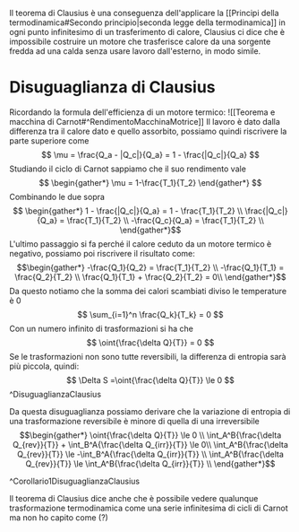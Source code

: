 Il teorema di Clausius è una conseguenza dell'applicare la [[Principi della termodinamica#Secondo principio|seconda legge della termodinamica]] in ogni punto infinitesimo di un trasferimento di calore, Clausius ci dice che è impossibile costruire un motore che trasferisce calore da una sorgente fredda ad una calda senza usare lavoro dall'esterno, in modo simile.

# Disuguaglianza di Clausius
Ricordando la formula dell'efficienza di un motore termico:
![[Teorema e macchina di Carnot#^RendimentoMacchinaMotrice]]
Il lavoro è dato dalla differenza tra il calore dato e quello assorbito, possiamo quindi riscrivere la parte superiore come
$$
\mu = \frac{Q_a - |Q_c|}{Q_a} = 1 - \frac{|Q_c|}{Q_a}
$$
Studiando il ciclo di Carnot sappiamo che il suo rendimento vale
$$ \begin{gather*}
\mu = 1-\frac{T_1}{T_2}
\end{gather*} $$ Combinando le due sopra
$$ \begin{gather*}
1 - \frac{|Q_c|}{Q_a} = 1 - \frac{T_1}{T_2} \\
\frac{|Q_c|}{Q_a} = \frac{T_1}{T_2} \\
-\frac{Q_c}{Q_a} = \frac{T_1}{T_2} \\
\end{gather*}$$
L'ultimo passaggio si fa perché il calore ceduto da un motore termico è negativo, possiamo poi riscrivere il risultato come:
$$\begin{gather*}
-\frac{Q_1}{Q_2} = \frac{T_1}{T_2} \\
-\frac{Q_1}{T_1} = \frac{Q_2}{T_2} \\
\frac{Q_1}{T_1} + \frac{Q_2}{T_2} = 0\\
\end{gather*}$$
Da questo notiamo che la somma dei calori scambiati diviso le temperature è 0
$$
\sum_{i=1}^n \frac{Q_k}{T_k} = 0
$$
Con un numero infinito di trasformazioni si ha che
$$
\oint{\frac{\delta Q}{T}} = 0
$$
Se le trasformazioni non sono tutte reversibili, la differenza di entropia sarà più piccola, quindi:
$$
\Delta S =\oint{\frac{\delta Q}{T}} \le 0
$$
^DisuguaglianzaClausius

Da questa disuguaglianza possiamo derivare che la variazione di entropia di una trasformazione reversibile è minore di quella di una irreversibile
$$\begin{gather*}
\oint{\frac{\delta Q}{T}} \le 0 \\
\int_A^B{\frac{\delta Q_{rev}}{T}} + \int_B^A{\frac{\delta Q_{irr}}{T}} \le 0\\
\int_A^B{\frac{\delta Q_{rev}}{T}} \le -\int_B^A{\frac{\delta Q_{irr}}{T}} \\
\int_A^B{\frac{\delta Q_{rev}}{T}} \le \int_A^B{\frac{\delta Q_{irr}}{T}} \\
\end{gather*}$$

^Corollario1DisuguaglianzaClausius

Il teorema di Clausius dice anche che è possibile vedere qualunque trasformazione termodinamica come una serie infinitesima di cicli di Carnot ma non ho capito come (?)